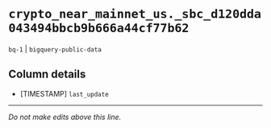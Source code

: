 # `crypto_near_mainnet_us._sbc_d120dda043494bbcb9b666a44cf77b62`
`bq-1` | `bigquery-public-data`

## Column details
* [TIMESTAMP] `last_update`

-------------------------------------------------------------------------------
*Do not make edits above this line.*
